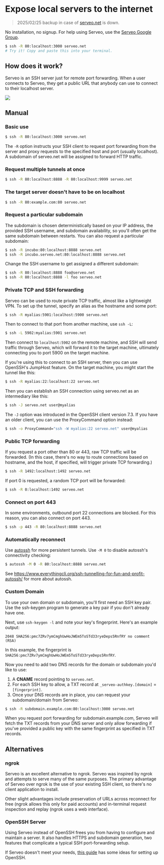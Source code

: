 # Expose local servers to the internet

> 2025/02/25 backup in case of [serveo.net](https://serveo.net) is down.

No installation, no signup. For help using Serveo, use the [Serveo Google Group](https://groups.google.com/g/serveo).

```bash
$ ssh -R 80:localhost:3000 serveo.net
# Try it! Copy and paste this into your terminal.
```

## How does it work?

Serveo is an SSH server just for remote port forwarding. When a user connects to Serveo, they get a public URL that anybody can use to connect to their localhost server.

![](https://i.imgur.com/hFzuofo.png)

## Manual

### Basic use

```bash
$ ssh -R 80:localhost:3000 serveo.net
```

The `-R` option instructs your SSH client to request port forwarding from the server and proxy requests to the specified host and port (usually localhost). A subdomain of serveo.net will be assigned to forward HTTP traffic.

### Request multiple tunnels at once

```bash
$ ssh -R 80:localhost:8888 -R 80:localhost:9999 serveo.net
```

### The target server doesn't have to be on localhost

```bash
$ ssh -R 80:example.com:80 serveo.net
```

### Request a particular subdomain

The subdomain is chosen deterministically based on your IP address, the provided SSH username, and subdomain availability, so you'll often get the same subdomain between restarts. You can also request a particular subdomain:

```bash
$ ssh -R incubo:80:localhost:8888 serveo.net
$ ssh -R incubo.serveo.net:80:localhost:8888 serveo.net
```

Change the SSH username to get assigned a different subdomain:

```bash
$ ssh -R 80:localhost:8888 foo@serveo.net
$ ssh -R 80:localhost:8888 -l foo serveo.net
```

### Private TCP and SSH forwarding

Serveo can be used to route private TCP traffic, almost like a lightweight VPN. To set up the tunnel, specify an alias as the hostname and some port:

```bash
$ ssh -R myalias:5901:localhost:5900 serveo.net
```

Then to connect to that port from another machine, use `ssh -L`:

```bash
$ ssh -L 5902:myalias:5901 serveo.net
```

Then connect to `localhost:5902` on the remote machine, and SSH will send traffic through Serveo, which will forward it to the target machine, ultimately connecting you to port 5900 on the target machine.

If you're using this to connect to an SSH server, then you can use OpenSSH's JumpHost feature. On the target machine, you might start the tunnel like this:

```bash
$ ssh -R myalias:22:localhost:22 serveo.net
```

Then you can establish an SSH connection using serveo.net as an intermediary like this:

```bash
$ ssh -J serveo.net user@myalias
```

The `-J` option was introduced in the OpenSSH client version 7.3. If you have an older client, you can use the ProxyCommand option instead:

```bash
$ ssh -o ProxyCommand="ssh -W myalias:22 serveo.net" user@myalias
```

### Public TCP forwarding

If you request a port other than 80 or 443, raw TCP traffic will be forwarded. (In this case, there's no way to route connections based on hostname, and the host, if specified, will trigger private TCP forwarding.)

```bash
$ ssh -R 1492:localhost:1492 serveo.net
```

If port 0 is requested, a random TCP port will be forwarded:

```bash
$ ssh -R 0:localhost:1492 serveo.net
```

### Connect on port 443

In some environments, outbound port 22 connections are blocked. For this reason, you can also connect on port 443.

```bash
$ ssh -p 443 -R 80:localhost:8888 serveo.net
```

### Automatically reconnect

Use [autossh](https://web.archive.org/web/20250222135742/http://www.harding.motd.ca/autossh/) for more persistent tunnels. Use `-M 0` to disable autossh's connectivity checking:

```bash
$ autossh -M 0 -R 80:localhost:8888 serveo.net
```

See <https://www.everythingcli.org/ssh-tunnelling-for-fun-and-profit-autossh/> for more about autossh.

### Custom Domain

To use your own domain or subdomain, you'll first need an SSH key pair. Use the ssh-keygen program to generate a key pair if you don't already have one.

Next, use `ssh-keygen -l` and note your key's fingerprint. Here's an example output:

```
2048 SHA256:pmc7ZRv7ymCmghUwHoJWEm5ToSTd33ryeDeps5RnfRY no comment (RSA)
```

In this example, the fingerprint is `SHA256:pmc7ZRv7ymCmghUwHoJWEm5ToSTd33ryeDeps5RnfRY`.

Now you need to add two DNS records for the domain or subdomain you'd like to use:

1. A **CNAME** record pointing to `serveo.net`.
2. For each SSH key to allow, a TXT record at `_serveo-authkey.[domain]` = `[fingerprint]`.
3. Once your DNS records are in place, you can request your subdomain/domain from Serveo:

```bash
$ ssh -R subdomain.example.com:80:localhost:3000 serveo.net
```

When you request port forwarding for subdomain.example.com, Serveo will fetch the TXT records from your DNS server and only allow forwarding if you've provided a public key with the same fingerprint as specified in TXT records.

## Alternatives

### ngrok

Serveo is an excellent alternative to ngrok. Serveo was inspired by ngrok and attempts to serve many of the same purposes. The primary advantage of Serveo over ngrok is the use of your existing SSH client, so there's no client application to install.

Other slight advantages include preservation of URLs across reconnect for free (ngrok allows this only for paid accounts) and in-terminal request inspection and replay (ngrok uses a web interface).

### OpenSSH Server

Using Serveo instead of OpenSSH frees you from having to configure and maintain a server. It also handles HTTPS and subdomain generation, two features that complicate a typical SSH port-forwarding setup.

If Serveo doesn't meet your needs, [this guide](https://web.archive.org/web/20250222135742/https://dev.to/k4ml/poor-man-ngrok-with-tcp-proxy-and-ssh-reverse-tunnel-1fm) has some ideas for setting up OpenSSH.